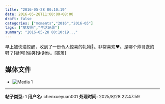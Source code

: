 ```yaml
---
title: "2016-05-28 00:10:19"
date: 2016-05-28T11:00:00+08:00
draft: false
categories: ["moments","2016","2016-05"]
tags: ["朋友圈","生活记录"]
summary: "2016-05-28 00:10:19..."
---
```


早上被快递惊醒，收到了一份令人惊喜的礼物🌹。非常喜欢❤️。是哪个帅哥送的呀？[疑问][偷笑]谢谢你。[害羞]

## 媒体文件

- ![Media 1](/Moments/photos/2016-05-28/201605280010190.jpg)

---

**帖子类型:** 1
**用户名:** chenxueyuan001
**处理时间:** 2025/8/28 22:47:59